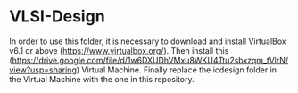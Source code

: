 # VLSI-Design
In order to use this folder, it is necessary to download and install VirtualBox v6.1 or above (https://www.virtualbox.org/). Then install this (https://drive.google.com/file/d/1w6DXUDhVMxu8WKU4Ttu2sbxzqm_tVlrN/view?usp=sharing) Virtual Machine. Finally replace the icdesign folder in the Virtual Machine with the one in this repository.
